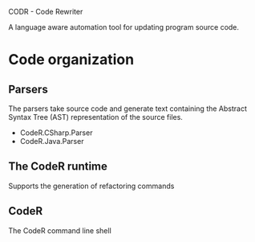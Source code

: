 CODR - Code Rewriter

A language aware automation tool for updating program source code.

# Code organization

## Parsers

The parsers take source code and generate text containing the Abstract
Syntax Tree (AST) representation of the source files.

* CodeR.CSharp.Parser
* CodeR.Java.Parser

## The CodeR runtime

Supports the generation of refactoring commands

## CodeR

The CodeR command line shell


